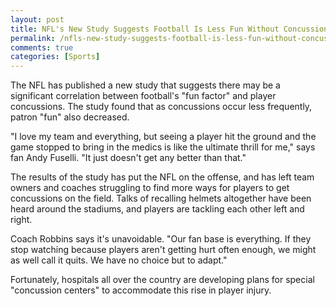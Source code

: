 ```yaml
---
layout: post
title: NFL's New Study Suggests Football Is Less Fun Without Concussions
permalink: /nfls-new-study-suggests-football-is-less-fun-without-concussions/
comments: true
categories: [Sports]
---
```

The NFL has published a new study that suggests there may be a significant correlation between football's "fun factor" and player concussions. The study found that as concussions occur less frequently, patron "fun" also decreased.

"I love my team and everything, but seeing a player hit the ground and the game stopped to bring in the medics is like the ultimate thrill for me," says fan Andy Fuselli. "It just doesn't get any better than that."

The results of the study has put the NFL on the offense, and has left team owners and coaches struggling to find more ways for players to get concussions on the field. Talks of recalling helmets altogether have been heard around the stadiums, and players are tackling each other left and right.

Coach Robbins says it's unavoidable. "Our fan base is everything. If they stop watching because players aren't getting hurt often enough, we might as well call it quits. We have no choice but to adapt."

Fortunately, hospitals all over the country are developing plans for special "concussion centers" to accommodate this rise in player injury.
